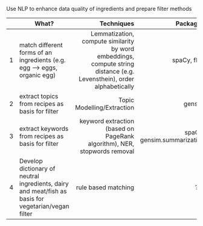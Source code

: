 Use NLP to enhance data quality of ingredients and prepare filter methods

|| What? | Techniques | Packages |
|-|-------------------|-------:|---:|
|1| match different forms of an ingredients (e.g. egg --> eggs, organic egg) | Lemmatization, compute similarity by word embeddings, compute string distance (e.g. Levensthein), order alphabetically | spaCy, flair |
|2| extract topics from recipes as basis for filter|Topic Modelling/Extraction | gensim|
|3| extract keywords from recipes as basis for filter | keyword extraction (based on PageRank algorithm), NER, stopwords removal | spaCy, gensim.summarization |
|4| Develop dictionary of neutral ingredients, dairy and meat/fish as basis for vegetarian/vegan filter|rule based matching | ??? |